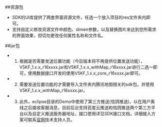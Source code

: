 
##资源包
* SDK的UI库提供了两套界面资源文件，任选一个放入项目的res文件夹内即可。
* 支持自定义修改资源文件中颜色、dimen参数，以及替换图片来达到您所需求的界面效果，但切勿更改任何属性名称和文件名。

##jar包
* 1. 根据是否需要发送位置功能（今后版本将不再提供位置发送功能），V5KF_1.x.x_r16xxxx.jar和V5KF_1.x.x_withMap_r16xxxx.jar进行二选一即可，使用数据接口开发的使用V5KF_1.x.x_core_r16xxxx.jar即可。
* 2. 需要发送位置功能的才需要导入文件夹内腾讯地图相关的sdk包，并使用V5KF_1.x.x_withMap_r16xxxx.jar。
* 3. 此外，eclipse目录的Demo中使用了第三方推送(信鸽推送)，以在用户离线之后接收客服消息，目前后台支持百度云推送和信鸽推送两个第三方平台以及自定义推送服务器地址，接口使用详见SDK接口文档，详细接入方案可联系[官网](http://www.v5kf.com)技术支持人员。
